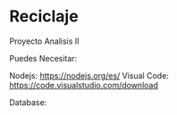 # Reciclaje
Proyecto Analisis II


Puedes Necesitar:

Nodejs: https://nodejs.org/es/
Visual Code: https://code.visualstudio.com/download

Database: 


